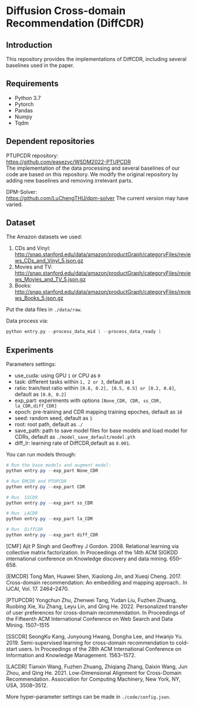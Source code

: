 # Diffusion Cross-domain Recommendation (DiffCDR)


## Introduction

This repository provides the implementations of DiffCDR, including several baselines used in the paper.


## Requirements

- Python 3.7
- Pytorch
- Pandas
- Numpy
- Tqdm

## Dependent repositories

PTUPCDR repository:  
https://github.com/easezyc/WSDM2022-PTUPCDR  
The implementation of the data processing and several baselines of our code are based on this repository. We modify the original repository by adding new baselines and removing irrelevant parts.​

DPM-Solver:  
https://github.com/LuChengTHU/dpm-solver
The current version may have varied.

## Dataset

The Amazon datasets we used: 
1. CDs and Vinyl: http://snap.stanford.edu/data/amazon/productGraph/categoryFiles/reviews_CDs_and_Vinyl_5.json.gz
2. Movies and TV: http://snap.stanford.edu/data/amazon/productGraph/categoryFiles/reviews_Movies_and_TV_5.json.gz  
3. Books: http://snap.stanford.edu/data/amazon/productGraph/categoryFiles/reviews_Books_5.json.gz

Put the data files in `./data/raw`.

Data process via:
```python
python entry.py --process_data_mid 1 --process_data_ready 1
```

## Experiments

Parameters settings:

- use_cuda: using GPU `1` or CPU as `0`
- task: different tasks within `1, 2 or 3`, default as `1`
- ratio: train/test ratio within `[0.8, 0.2], [0.5, 0.5] or [0.2, 0.8]`, default as `[0.8, 0.2]`
- exp_part: experiments with options `[None_CDR, CDR, ss_CDR, la_CDR,diff_CDR]`
- epoch: pre-training and CDR mapping training epoches, default as `10`
- seed: random seed, default as `1`
- root: root path, default as `./`
- save_path: path to save model files for base models and load model for CDRs, default as `./model_save_default/model.pth`
- diff_lr: learning rate of DiffCDR,default as `0.001`.


You can run models through:

```powershell
# Run the base models and augment model:
python entry.py --exp_part None_CDR 

# Run EMCDR and PTUPCDR
python entry.py --exp_part CDR

# Run  SSCDR
python entry.py --exp_part ss_CDR

# Run  LACDR
python entry.py --exp_part la_CDR

# Run  DiffCDR
python entry.py --exp_part diff_CDR

```

[CMF] Ajit P Singh and Geoffrey J Gordon. 2008. Relational learning via collective matrix factorization. In Proceedings of the 14th ACM SIGKDD international conference on Knowledge discovery and data mining. 650–658.


[EMCDR] Tong Man, Huawei Shen, Xiaolong Jin, and Xueqi Cheng. 2017. Cross-domain recommendation: An embedding and mapping approach.. In IJCAI, Vol. 17. 2464–2470.


[PTUPCDR] Yongchun Zhu, Zhenwei Tang, Yudan Liu, Fuzhen Zhuang, Ruobing Xie, Xu Zhang, Leyu Lin, and Qing He. 2022. Personalized transfer of user preferences for cross-domain recommendation. In Proceedings of the Fifteenth ACM International Conference on Web Search and Data Mining. 1507–1515


[SSCDR] SeongKu Kang, Junyoung Hwang, Dongha Lee, and Hwanjo Yu. 2019. Semi-supervised learning for cross-domain recommendation to cold-start users. In Proceedings of the 28th ACM International Conference on Information and Knowledge Management. 1563–1572.


[LACDR] Tianxin Wang, Fuzhen Zhuang, Zhiqiang Zhang, Daixin Wang, Jun Zhou, and Qing He. 2021. Low-Dimensional Alignment for Cross-Domain Recommendation. Association for Computing Machinery, New York, NY, USA, 3508–3512. 


More hyper-parameter settings can be made in `./code/config.json`.


